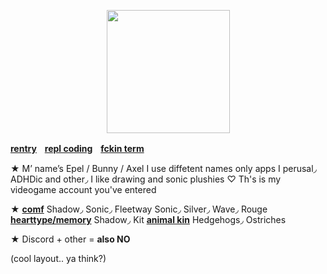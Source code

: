 <p align="center">
<img src="https://media.discordapp.net/attachments/1196764336656502797/1232949457168105543/Untitled84_20240425140045.png?ex=662b5129&is=6629ffa9&hm=527b14c0749a2400700fade083fd5d2f3bd38e284faba573d9482384ec4adf8a&"<width="197" height="197">
</p>

[**rentry**](https://rentry.co/rbyi1234)ㅤ[**repl coding**](https://replit.com/@sebastiansis/junkiiistink#main.py)ㅤ[**fckin term**](https://fkin.carrd.co/#two)

★ M’ name’s Epel / Bunny / Axel I use diffetent names only apps I perusal◞ ADHDic and other◞ I like drawing and sonic plushies ♡ Th's is my videogame account you've entered

★ [**comf**](!) Shadow◞ Sonic◞ Fleetway Sonic◞ Silver◞ Wave◞ Rouge [**hearttype/memory**](!) Shadow◞ Kit [**animal kin**](!) Hedgehogs◞ Ostriches

★ Discord + other = **also NO**

(cool layout.. ya think?)
